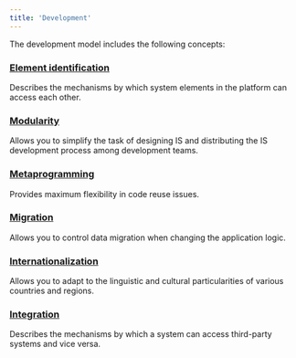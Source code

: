 ```yaml
---
title: 'Development'
---
```


The development model includes the following concepts:

### [Element identification](Element_identification.md)

Describes the mechanisms by which system elements in the platform can access each other.

### [Modularity](Modularity.md)

Allows you to simplify the task of designing IS and distributing the IS development process among development teams.

### [Metaprogramming](Metaprogramming.md)

Provides maximum flexibility in code reuse issues.

### [Migration](Migration.md)

Allows you to control data migration when changing the application logic.

### [Internationalization](Internationalization.md)

Allows you to adapt to the linguistic and cultural particularities of various countries and regions.

### [Integration](Integration.md)

Describes the mechanisms by which a system can access third-party systems and vice versa.
